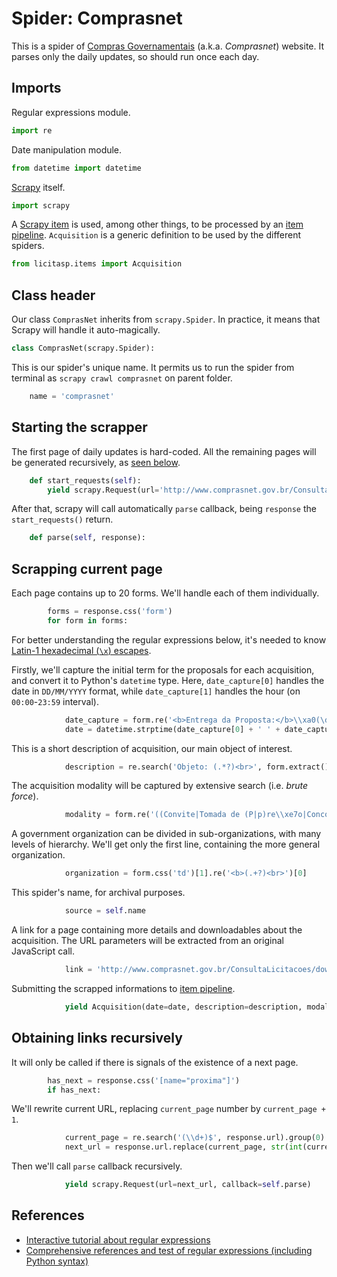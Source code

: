 # Spider: Comprasnet

This is a spider of [Compras Governamentais](http://www.comprasgovernamentais.gov.br/) (a.k.a. *Comprasnet*) website. It parses only the daily updates, so should run once each day.

## Imports

Regular expressions module.
```python
import re
```

Date manipulation module.
```python
from datetime import datetime
```

[Scrapy](https://scrapy.org/doc/) itself.
```python
import scrapy
```

A [Scrapy item](https://docs.scrapy.org/en/latest/topics/items.html) is used, among other things, to be processed by an [item pipeline](https://docs.scrapy.org/en/latest/topics/item-pipeline.html). `Acquisition` is a generic definition to be used by the different spiders.
```python
from licitasp.items import Acquisition
```

## Class header

Our class `ComprasNet` inherits from `scrapy.Spider`. In practice, it means that Scrapy will handle it auto-magically.
```python
class ComprasNet(scrapy.Spider):
```

This is our spider's unique name. It permits us to run the spider from terminal as `scrapy crawl comprasnet` on parent folder.
```python
    name = 'comprasnet'
```

## Starting the scrapper

The first page of daily updates is hard-coded. All the remaining pages will be generated recursively, as [seen below](#obtaining-links-recursively).
```python
    def start_requests(self):
        yield scrapy.Request(url='http://www.comprasnet.gov.br/ConsultaLicitacoes/ConsLicitacaoDia.asp?pagina=1')
```

After that, scrapy will call automatically `parse` callback, being `response` the `start_requests()` return.
```python
    def parse(self, response):
```

## Scrapping current page

Each page contains up to 20 forms. We'll handle each of them individually.
```python
        forms = response.css('form')
        for form in forms:
```

For better understanding the regular expressions below, it's needed to know [Latin-1 hexadecimal (`\x`) escapes](http://cs.stanford.edu/people/miles/iso8859.html#ISO).

Firstly, we'll capture the initial term for the proposals for each acquisition, and convert it to Python's `datetime` type. Here, `date_capture[0]` handles the date in `DD/MM/YYYY` format, while `date_capture[1]` handles the hour (on `00:00`-`23:59` interval).
```python
            date_capture = form.re('<b>Entrega da Proposta:</b>\\xa0(\d{2}/\d{2}/\d{4}) \\xe0s (\d{2}:\d{2})Hs')
            date = datetime.strptime(date_capture[0] + ' ' + date_capture[1], '%d/%m/%Y %H:%M')
```

This is a short description of acquisition, our main object of interest.
```python
            description = re.search('Objeto: (.*?)<br>', form.extract()).group(1).strip()
```

The acquisition modality will be captured by extensive search (i.e. *brute force*).
```python
            modality = form.re('((Convite|Tomada de (P|p)re\\xe7o|Concorr\\xeancia|Concurso|Preg\\xe3o|RDC)( SRP| Internacional| Eletr\\xf4nico| Presencial)*)')[0]
```

A government organization can be divided in sub-organizations, with many levels of hierarchy. We'll get only the first line, containing the more general organization.
```python
            organization = form.css('td')[1].re('<b>(.+?)<br>')[0]
```

This spider's name, for archival purposes.
```python
            source = self.name
```

A link for a page containing more details and downloadables about the acquisition. The URL parameters will be extracted from an original JavaScript call.
```python
            link = 'http://www.comprasnet.gov.br/ConsultaLicitacoes/download/download_editais_detalhe.asp' + form.css('[name="itens"]').re('\'(\?[^\']*)\'')[0].replace('&amp;', '&')
```

Submitting the scrapped informations to [item pipeline](https://docs.scrapy.org/en/latest/topics/item-pipeline.html).
```python
            yield Acquisition(date=date, description=description, modality=modality, organization=organization, source=source, link=link)
```

## Obtaining links recursively

It will only be called if there is signals of the existence of a next page.
```python
        has_next = response.css('[name="proxima"]')
        if has_next:
```

We'll rewrite current URL, replacing `current_page` number by `current_page + 1`.
```python
            current_page = re.search('(\\d+)$', response.url).group(0)
            next_url = response.url.replace(current_page, str(int(current_page) + 1))
```

Then we'll call `parse` callback recursively.
```python
            yield scrapy.Request(url=next_url, callback=self.parse)
```

## References

* [Interactive tutorial about regular expressions](https://regexone.com/)
* [Comprehensive references and test of regular expressions (including Python syntax)](https://regex101.com/)